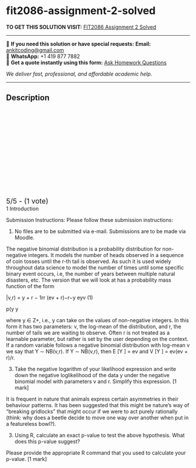 # fit2086-assignment-2-solved
**TO GET THIS SOLUTION VISIT:** [FIT2086 Assignment 2 Solved](https://www.ankitcodinghub.com/product/fit2086-assignment-2-solved/)


---

📩 **If you need this solution or have special requests:** **Email:** ankitcoding@gmail.com  
📱 **WhatsApp:** +1 419 877 7882  
📄 **Get a quote instantly using this form:** [Ask Homework Questions](https://www.ankitcodinghub.com/services/ask-homework-questions/)

*We deliver fast, professional, and affordable academic help.*

---

<h2>Description</h2>



<div class="kk-star-ratings kksr-auto kksr-align-center kksr-valign-top" data-payload="{&quot;align&quot;:&quot;center&quot;,&quot;id&quot;:&quot;110032&quot;,&quot;slug&quot;:&quot;default&quot;,&quot;valign&quot;:&quot;top&quot;,&quot;ignore&quot;:&quot;&quot;,&quot;reference&quot;:&quot;auto&quot;,&quot;class&quot;:&quot;&quot;,&quot;count&quot;:&quot;1&quot;,&quot;legendonly&quot;:&quot;&quot;,&quot;readonly&quot;:&quot;&quot;,&quot;score&quot;:&quot;5&quot;,&quot;starsonly&quot;:&quot;&quot;,&quot;best&quot;:&quot;5&quot;,&quot;gap&quot;:&quot;4&quot;,&quot;greet&quot;:&quot;Rate this product&quot;,&quot;legend&quot;:&quot;5\/5 - (1 vote)&quot;,&quot;size&quot;:&quot;24&quot;,&quot;title&quot;:&quot;FIT2086 Assignment 2 Solved&quot;,&quot;width&quot;:&quot;138&quot;,&quot;_legend&quot;:&quot;{score}\/{best} - ({count} {votes})&quot;,&quot;font_factor&quot;:&quot;1.25&quot;}">

<div class="kksr-stars">

<div class="kksr-stars-inactive">
            <div class="kksr-star" data-star="1" style="padding-right: 4px">


<div class="kksr-icon" style="width: 24px; height: 24px;"></div>
        </div>
            <div class="kksr-star" data-star="2" style="padding-right: 4px">


<div class="kksr-icon" style="width: 24px; height: 24px;"></div>
        </div>
            <div class="kksr-star" data-star="3" style="padding-right: 4px">


<div class="kksr-icon" style="width: 24px; height: 24px;"></div>
        </div>
            <div class="kksr-star" data-star="4" style="padding-right: 4px">


<div class="kksr-icon" style="width: 24px; height: 24px;"></div>
        </div>
            <div class="kksr-star" data-star="5" style="padding-right: 4px">


<div class="kksr-icon" style="width: 24px; height: 24px;"></div>
        </div>
    </div>

<div class="kksr-stars-active" style="width: 138px;">
            <div class="kksr-star" style="padding-right: 4px">


<div class="kksr-icon" style="width: 24px; height: 24px;"></div>
        </div>
            <div class="kksr-star" style="padding-right: 4px">


<div class="kksr-icon" style="width: 24px; height: 24px;"></div>
        </div>
            <div class="kksr-star" style="padding-right: 4px">


<div class="kksr-icon" style="width: 24px; height: 24px;"></div>
        </div>
            <div class="kksr-star" style="padding-right: 4px">


<div class="kksr-icon" style="width: 24px; height: 24px;"></div>
        </div>
            <div class="kksr-star" style="padding-right: 4px">


<div class="kksr-icon" style="width: 24px; height: 24px;"></div>
        </div>
    </div>
</div>


<div class="kksr-legend" style="font-size: 19.2px;">
            5/5 - (1 vote)    </div>
    </div>
1 Introduction

Submission Instructions: Please follow these submission instructions:

1. No files are to be submitted via e-mail. Submissions are to be made via Moodle.

The negative binomial distribution is a probability distribution for non-negative integers. It models the number of heads observed in a sequence of coin tosses until the r-th tail is observed. As such it is used widely throughout data science to model the number of times until some specific binary event occurs, i.e, the number of years between multiple natural disasters, etc. The version that we will look at has a probability mass function of the form

|v,r) = y + r − 1rr (ev + r)−r−y eyv (1)

p(y y

where y ∈ Z+, i.e., y can take on the values of non-negative integers. In this form it has two parameters: v, the log-mean of the distribution, and r, the number of tails we are waiting to observe. Often r is not treated as a learnable parameter, but rather is set by the user depending on the context. If a random variable follows a negative binomial distribution with log-mean v we say that Y ∼ NB(v,r). If Y ∼ NB(v,r), then E [Y ] = ev and V [Y ] = ev(ev + r)/r.

3. Take the negative logarithm of your likelihood expression and write down the negative loglikelihood of the data y under the negative binomial model with parameters v and r. Simplify this expression. [1 mark]

It is frequent in nature that animals express certain asymmetries in their behaviour patterns. It has been suggested that this might be nature’s way of “breaking gridlocks” that might occur if we were to act purely rationally (think: why does a beetle decide to move one way over another when put in a featureless bowl?).

3. Using R, calculate an exact p-value to test the above hypothesis. What does this p-value suggest?

Please provide the appropriate R command that you used to calculate your p-value. [1 mark]
